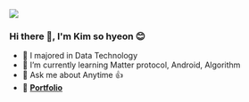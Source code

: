 <img src="https://capsule-render.vercel.app/api?type=waving&color=gradient&height=240&section=header&text=SoHyeon%27s%20GitHub&fontSize=70&fontAlignY=34&desc=Nice%20to%20meet%20you!&descAlign=75&descAlignY=50" />

### Hi there 👋, I'm Kim so hyeon 😊

- 🔭 I majored in Data Technology
- 🌱 I’m currently learning Matter protocol, Android, Algorithm
- 💬 Ask me about Anytime 👍
- 🚀 [**Portfolio**](https://subdued-nape-4f9.notion.site/Portfolio-Github-0744c3729b024de09d675cbf44256e93?pvs=4)
